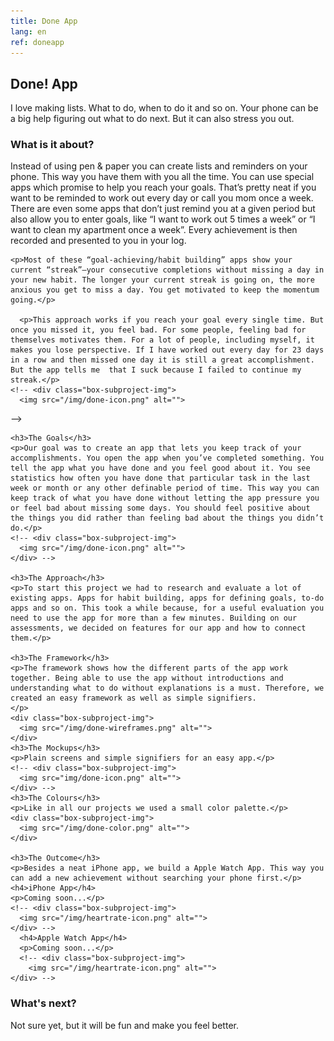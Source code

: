```yaml
---
title: Done App
lang: en
ref: doneapp
---
```

<h2 class="headline">Done! App</h2>
<p>
    I love making lists. What to do, when to do it and so on. Your phone can be a big help figuring out what to do next. But it can also stress you out.</p>

<div class="project-sub-content">
      <h3>What is it about?</h3>
    <p>Instead of using pen & paper you can create lists and reminders on your phone. This way you have them with you all the time. You can use special apps which promise to help you reach your goals. That’s pretty neat if you want to be reminded to work out every day or call you mom once a week. There are even some apps that don’t just remind you at a given period but also allow you to enter goals, like “I want to work out 5 times a week” or “I want to clean my apartment once a week”. Every achievement is then recorded and presented to you in your log.</p>

    <p>Most of these “goal-achieving/habit building” apps show your current “streak”—your consecutive completions without missing a day in your new habit. The longer your current streak is going on, the more anxious you get to miss a day. You get motivated to keep the momentum going.</p>

      <p>This approach works if you reach your goal every single time. But once you missed it, you feel bad. For some people, feeling bad for themselves motivates them. For a lot of people, including myself, it makes you lose perspective. If I have worked out every day for 23 days in a row and then missed one day it is still a great accomplishment. But the app tells me  that I suck because I failed to continue my streak.</p>
    <!-- <div class="box-subproject-img">
      <img src="/img/done-icon.png" alt="">
  </div> -->

    <h3>The Goals</h3>
    <p>Our goal was to create an app that lets you keep track of your accomplishments. You open the app when you’ve completed something. You tell the app what you have done and you feel good about it. You see statistics how often you have done that particular task in the last week or month or any other definable period of time. This way you can keep track of what you have done without letting the app pressure you or feel bad about missing some days. You should feel positive about the things you did rather than feeling bad about the things you didn’t do.</p>
    <!-- <div class="box-subproject-img">
      <img src="/img/done-icon.png" alt="">
    </div> -->

    <h3>The Approach</h3>
    <p>To start this project we had to research and evaluate a lot of existing apps. Apps for habit building, apps for defining goals, to-do apps and so on. This took a while because, for a useful evaluation you need to use the app for more than a few minutes. Building on our assessments, we decided on features for our app and how to connect them.</p>

    <h3>The Framework</h3>
    <p>The framework shows how the different parts of the app work together. Being able to use the app without introductions and understanding what to do without explanations is a must. Therefore, we created an easy framework as well as simple signifiers.
    </p>
    <div class="box-subproject-img">
      <img src="/img/done-wireframes.png" alt="">
    </div>
    <h3>The Mockups</h3>
    <p>Plain screens and simple signifiers for an easy app.</p>
    <!-- <div class="box-subproject-img">
      <img src="img/done-icon.png" alt="">
    </div> -->
    <h3>The Colours</h3>
    <p>Like in all our projects we used a small color palette.</p>
    <div class="box-subproject-img">
      <img src="/img/done-color.png" alt="">
    </div>

    <h3>The Outcome</h3>
    <p>Besides a neat iPhone app, we build a Apple Watch App. This way you can add a new achievement without searching your phone first.</p>
    <h4>iPhone App</h4>
    <p>Coming soon...</p>
    <!-- <div class="box-subproject-img">
      <img src="/img/heartrate-icon.png" alt="">
    </div> -->
      <h4>Apple Watch App</h4>
      <p>Coming soon...</p>
      <!-- <div class="box-subproject-img">
        <img src="/img/heartrate-icon.png" alt="">
    </div> -->

  <h3>What's next?</h3>
  <p>Not sure yet, but it will be fun and make you feel better.</p>

</div>
